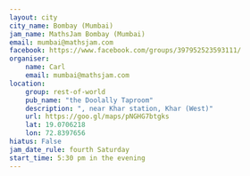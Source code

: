 ```yaml
---
layout: city                                           
city_name: Bombay (Mumbai)
jam_name: MathsJam Bombay (Mumbai)
email: mumbai@mathsjam.com
facebook: https://www.facebook.com/groups/397952523593111/
organiser:
    name: Carl
    email: mumbai@mathsjam.com
location:
    group: rest-of-world
    pub_name: "the Doolally Taproom"
    description: ", near Khar station, Khar (West)"
    url: https://goo.gl/maps/pNGHG7btgks
    lat: 19.0706218
    lon: 72.8397656
hiatus: False
jam_date_rule: fourth Saturday
start_time: 5:30 pm in the evening
---
```

